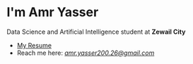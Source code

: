 # I'm Amr Yasser

Data Science and Artificial Intelligence student at **Zewail City**

- [My Resume](https://amr-yasser226.github.io/amr-yasser226/resume.pdf)
- Reach me here: *amr.yasser200.26@gmail.com*
